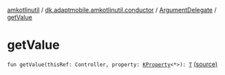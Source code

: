 [amkotlinutil](../../index.md) / [dk.adaptmobile.amkotlinutil.conductor](../index.md) / [ArgumentDelegate](index.md) / [getValue](./get-value.md)

# getValue

`fun getValue(thisRef: Controller, property: `[`KProperty`](https://kotlinlang.org/api/latest/jvm/stdlib/kotlin.reflect/-k-property/index.html)`<*>): `[`T`](index.md#T) [(source)](https://github.com/adaptmobile-organization/amkotlinutil/tree/master/amkotlinutil/amkotlinutil/src/main/java/dk/adaptmobile/amkotlinutil/conductor/ArgumentDelegate.kt#L16)